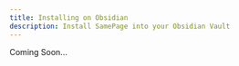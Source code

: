```yaml
---
title: Installing on Obsidian
description: Install SamePage into your Obsidian Vault
---
```


Coming Soon...
